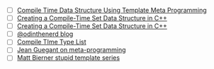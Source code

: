  - [ ] [Compile Time Data Structure Using Template Meta Programming](https://www.codeproject.com/Articles/31694/A-Compile-Time-Data-Structure-Using-Template-Meta)
 - [ ] [Creating a Compile-Time Set Data Structure in C++](https://accu.org/journals/overload/26/146/kozicki_2531/)
 - [ ] [Creating a Compile-Time Set Data Structure in C++](https://tech.jocodoma.com/2019/03/20/Creating-a-Compile-Time-Set-Data-Structure-in-CPP/)
 - [ ] [@odinthenerd blog](http://odinthenerd.blogspot.com/)
 - [ ] [Compile TIme Type List](https://galowicz.de/2016/05/08/compile_time_type_lists/)
 - [ ] [Jean Guegant on meta-programming](https://jguegant.github.io/blogs/tech/tag/meta-programming.html)
 - [ ] [Matt Bierner stupid template series](https://blog.mattbierner.com/series/stupid_template_tricks/)
